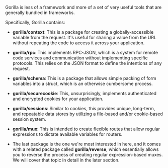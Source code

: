 Gorilla is less of a framework and more of a set of very useful tools that are generally bundled in frameworks.

Specifically, Gorilla contains:

- __gorilla/context__: This is a package for creating a globally-accessible variable from the request. It's useful for sharing a value from the URL without repeating the code to access it across your application.

- __gorilla/rpc__: This implements RPC-JSON, which is a system for remote code services and communication without implementing specific protocols. This relies on the JSON format to define the intentions of any request.

- __gorilla/schema__: This is a package that allows simple packing of form variables into a struct, which is an otherwise cumbersome process.

- __gorilla/securecookie__: This, unsurprisingly, implements authenticated and encrypted cookies for your application.

- __gorilla/sessions__: Similar to cookies, this provides unique, long-term, and repeatable data stores by utilizing a file-based and/or cookie-based session system.

- __gorilla/mux__: This is intended to create flexible routes that allow regular expressions to dictate available variables for routers.

- The last package is the one we're most interested in here, and it comes with a related package called __gorilla/reverse__, which essentially allows you to reverse the process of creating regular expression-based muxes. We will cover that topic in detail in the later section.
